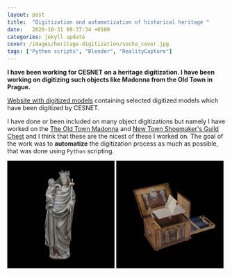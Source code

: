 ```yaml
---
layout: post
title:  "Digitization and automatization of historical heritage "
date:   2020-10-31 08:37:34 +0100
categories: jekyll update
cover: /images/heritage-digitization/socha_cover.jpg
tags: ["Python scripts", "Blender", "RealityCapture"]
---
```


**I have been working for CESNET on a heritage digitization. I have been working on digitizing such objects like Madonna from the Old Town in Prague.**

<!--**[The github repository](https://github.com/PavelKriz/XXX) of the project.**-->

[Website with digitized models](https://modely.cesnet.cz) containing selected digitized models which have been digitized by CESNET.

I have done or been included on many object digitizations but namely I have worked on the [The Old Town Madonna](https://modely.cesnet.cz/en/staromestska_madona.html) and [New Town Shoemaker's Guild Chest](https://modely.cesnet.cz/en/truhla.html) and I think that these are the nicest of these I worked on. The goal of the work was to **automatize** the digitization process as much as possible, that was done using `Python` scripting. 

<p float="left">
<img src="/images/heritage-digitization/socha.jpg"  width="49%"/>
<img src="/images/heritage-digitization/truhla.jpg"  width="49%"/>
</p>



